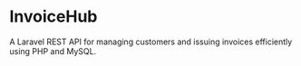# InvoiceHub
A Laravel REST API for managing customers and issuing invoices efficiently using PHP and MySQL.
